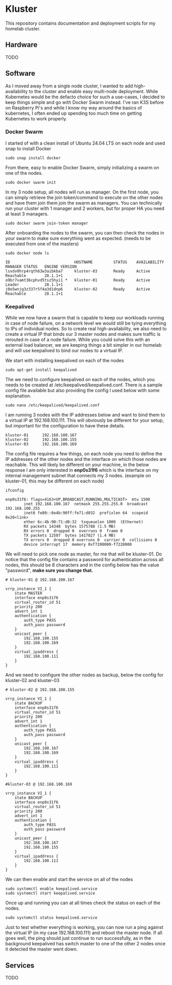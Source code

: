# Kluster

This repository contains documentation and deployment scripts for my homelab cluster.

## Hardware

TODO

## Software

As I moved away from a single node cluster, I wanted to add high-availability to the cluster and enable easy multi-node deployment. While Kubernetes would be the defacto choice for such a use-cases, I decided to keep things simple and go with Docker Swarm instead. I've ran K3S before on Raspberry Pi's and while I know my way around the basics of kubernetes, I often ended up spending too much time on getting Kubernetes to work properly.

### Docker Swarm

I started of with a clean install of Ubuntu 24.04 LTS on each node and used snap to install Docker

```
sudo snap install docker
```

From there, easy to enable Docker Swarm, simply initializing a swarm on one of the nodes.

```
sudo docker swarm init
```

In my 3 node setup, all nodes will run as manager. On the first node, you can simply retrieve the join token/command to execute on the other nodes and have them join them join the swarm as managers. You can technically run your cluster with 1 manager and 2 workers, but for proper HA you need at least 3 managers.

```
sudo docker swarm join-token manager
```

After onboarding the nodes to the swarm, you can then check the nodes in your swarm to make sure everything went as expected. (needs to be executed from one of the masters)

```
sudo docker node ls

ID                            HOSTNAME         STATUS    AVAILABILITY   MANAGER STATUS   ENGINE VERSION
lsxdv0hrp4rqth63w3aibkba7     kluster-03       Ready     Active         Reachable        28.1.1+1
o9br7xamt36cphvd5tsz5hyi1 *   kluster-01       Ready     Active         Leader           28.1.1+1
j0o5wnjq3z337r5f4a3d1dnp6     kluster-02       Ready     Active         Reachable        28.1.1+1
```

### Keepalived

While we now have a swarm that is capable to keep our workloads running in case of node failure, on a network level we would still be tying everything to IPs of individual nodes. So to create real high-availability, we also need to create a virtual IP that binds our 3 master nodes and makes sure traffic is rerouted in case of a node failure. While you could solve this with an external load balancer, we are keeping things a bit simpler in our homelab and will use keepalived to bind our nodes to a virtual IP.

We start with installing keepalived on each of the nodes

```
sudo apt-get install keepalived
```

The we need to configure keepalived on each of the nodes, which you needs to be created at /etc/keepalived/keepalived.conf. There is a sample config file available but also providing the config I used below with some explanation.

```
sudo nano /etc/keepalived/keepalived.conf
```

I am running 3 nodes with the IP addresses below and want to bind them to a virtual IP at 192.168.100.111. This will obviously be different for your setup, but important for the configuration to have these details.

```
kluster-01      192.168.100.167
kluster-02      192.168.100.155
kluster-03      192.168.100.169
```

The config file requires a few things, on each node you need to define the IP addresses of the other nodes and the interface on which those nodes are reachable. This will likely be different on your machine, in the below response I am only interested in **enp0s31f6** which is the interface on my internal management subnet that connects my 3 nodes. (example on kluster-01, this may be different on each node)


```
ifconfig

enp0s31f6: flags=4163<UP,BROADCAST,RUNNING,MULTICAST>  mtu 1500
        inet 192.168.100.167  netmask 255.255.255.0  broadcast 192.168.100.255
        inet6 fe80::6e4b:90ff:fe71:d032  prefixlen 64  scopeid 0x20<link>
        ether 6c:4b:90:71:d0:32  txqueuelen 1000  (Ethernet)
        RX packets 14348  bytes 1575788 (1.5 MB)
        RX errors 0  dropped 0  overruns 0  frame 0
        TX packets 12507  bytes 1417027 (1.4 MB)
        TX errors 0  dropped 0 overruns 0  carrier 0  collisions 0
        device interrupt 17  memory 0xf7200000-f7220000  
```

We will need to pick one node as master, for me that will be kluster-01. Do notice that the config file contains a password for authentication across all nodes, this should be 8 characters and in the config below has the value "password", **make sure you change that.**

```
# kluster-01 @ 192.168.100.167

vrrp_instance VI_1 {
    state MASTER
    interface enp0s31f6
    virtual_router_id 51
    priority 200
    advert_int 1              
    authentication {
        auth_type PASS
        auth_pass password
    }
    unicast_peer {
        192.168.100.155
        192.168.100.169
    }
    virtual_ipaddress {
        192.168.100.111
    }
}
```

And we need to configure the other nodes as backup, below the config for kluster-02 and kluster-03

```
# kluster-02 @ 192.168.100.155

vrrp_instance VI_1 {
    state BACKUP
    interface enp0s31f6
    virtual_router_id 51
    priority 200
    advert_int 1              
    authentication {
        auth_type PASS
        auth_pass password
    }
    unicast_peer {
        192.168.100.167
        192.168.100.169
    }
    virtual_ipaddress {
        192.168.100.111
    }
}

#kluster-03 @ 192.168.100.169

vrrp_instance VI_1 {
    state BACKUP
    interface enp0s31f6
    virtual_router_id 51
    priority 200
    advert_int 1              
    authentication {
        auth_type PASS
        auth_pass password
    }
    unicast_peer {
        192.168.100.167
        192.168.100.155
    }
    virtual_ipaddress {
        192.168.100.111
    }
}
```

We can then enable and start the service on all of the nodes

```
sudo systemctl enable keepalived.service
sudo systemctl start keepalived.service
```

Once up and running you can at all times check the status on each of the nodes.

```
sudo systemctl status keepalived.service
```

Just to test whether everything is working, you can now run a ping against the virtual IP (in my case 192.168.100.111) and reboot the master node. If all goes well, the ping should just continue to run successfully, as in the background keepalived has switch master to one of the other 2 nodes once it detected the master went down.

## Services

TODO
